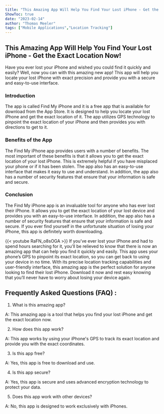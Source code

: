 ```yaml
---
title: "This Amazing App Will Help You Find Your Lost iPhone - Get the Exact Location Now!"
ShowToc: true 
date: "2023-02-14"
author: "Thomas Meeler" 
tags: ["Mobile Applications","Location Tracking"]
---
```

## This Amazing App Will Help You Find Your Lost iPhone - Get the Exact Location Now!

Have you ever lost your iPhone and wished you could find it quickly and easily? Well, now you can with this amazing new app! This app will help you locate your lost iPhone with exact precision and provide you with a secure and easy-to-use interface.

### Introduction

The app is called Find My iPhone and it is a free app that is available for download from the App Store. It is designed to help you locate your lost iPhone and get the exact location of it. The app utilizes GPS technology to pinpoint the exact location of your iPhone and then provides you with directions to get to it.

### Benefits of the App

The Find My iPhone app provides users with a number of benefits. The most important of these benefits is that it allows you to get the exact location of your lost iPhone. This is extremely helpful if you have misplaced your phone or if it has been stolen. The app also has an easy-to-use interface that makes it easy to use and understand. In addition, the app also has a number of security features that ensure that your information is safe and secure.

### Conclusion

The Find My iPhone app is an invaluable tool for anyone who has ever lost their iPhone. It allows you to get the exact location of your lost device and provides you with an easy-to-use interface. In addition, the app also has a number of security features that ensure that your information is safe and secure. If you ever find yourself in the unfortunate situation of losing your iPhone, this app is definitely worth downloading.

{{< youtube RaFN_o8sOGA >}} 
If you’ve ever lost your iPhone and had to spend hours searching for it, you’ll be relieved to know that there is now an amazing app that can help you find it quickly and easily. This app uses your phone’s GPS to pinpoint its exact location, so you can get back to using your device in no time. With its precise location tracking capabilities and user-friendly interface, this amazing app is the perfect solution for anyone looking to find their lost iPhone. Download it now and rest easy knowing that you’ll never have to worry about losing your device again.

## Frequently Asked Questions (FAQ) :
1. What is this amazing app?

A: This amazing app is a tool that helps you find your lost iPhone and get the exact location now.

2. How does this app work?

A: This app works by using your iPhone's GPS to track its exact location and provide you with the exact coordinates.

3. Is this app free?

A: Yes, this app is free to download and use.

4. Is this app secure?

A: Yes, this app is secure and uses advanced encryption technology to protect your data.

5. Does this app work with other devices?

A: No, this app is designed to work exclusively with iPhones.


